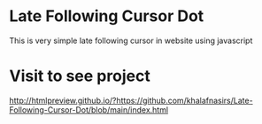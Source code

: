 # Late Following Cursor Dot
This is very simple late following cursor in website using javascript 

# Visit to see project
http://htmlpreview.github.io/?https://github.com/khalafnasirs/Late-Following-Cursor-Dot/blob/main/index.html
